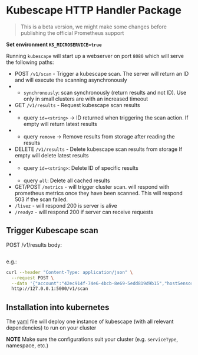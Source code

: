 # Kubescape HTTP Handler Package

> This is a beta version, we might make some changes before publishing the official Prometheus support

**Set environment `KS_MICROSERVICE=true`**

Running `kubescape` will start up a webserver on port `8080` which will serve the following paths: 

* POST `/v1/scan` - Trigger a kubescape scan. The server will return an ID and will execute the scanning asynchronously 
* * `synchronously`: scan synchronously (return results and not ID). Use only in small clusters are with an increased timeout
* GET `/v1/results` -  Request kubescape scan results
* * query `id=<string>` -> ID returned when triggering the scan action. If empty will return latest results
* * query `remove` -> Remove results from storage after reading the results
* DELETE `/v1/results` - Delete kubescape scan results from storage If empty will delete latest results
* * query `id=<string>`: Delete ID of specific results 
* * query `all`: Delete all cached results
* GET/POST `/metrics` - will trigger cluster scan. will respond with prometheus metrics once they have been scanned. This will respond 503 if the scan failed.
* `/livez` - will respond 200 is server is alive
* `/readyz` - will respond 200 if server can receive requests 

## Trigger Kubescape scan

POST /v1/results
body:
```json

```

e.g.:

```bash
curl --header "Content-Type: application/json" \
  --request POST \
  --data '{"account":"42ec914f-74e6-4bcb-8e69-5edd819d9b15","hostSensor":true}' \
  http://127.0.0.1:5000/v1/scan
```
## Installation into kubernetes

The [yaml](ks-prometheus-support.yaml) file will deploy one instance of kubescape (with all relevant dependencies) to run on your cluster

**NOTE** Make sure the configurations suit your cluster (e.g. `serviceType`, namespace, etc.)